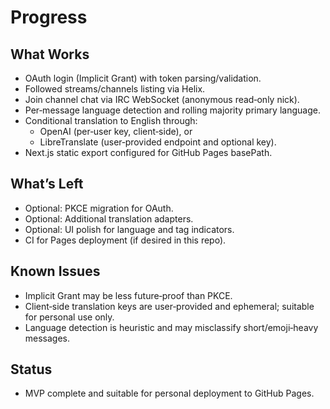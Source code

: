 # Progress

## What Works
- OAuth login (Implicit Grant) with token parsing/validation.
- Followed streams/channels listing via Helix.
- Join channel chat via IRC WebSocket (anonymous read‑only nick).
- Per‑message language detection and rolling majority primary language.
- Conditional translation to English through:
  - OpenAI (per‑user key, client‑side), or
  - LibreTranslate (user‑provided endpoint and optional key).
- Next.js static export configured for GitHub Pages basePath.

## What’s Left
- Optional: PKCE migration for OAuth.
- Optional: Additional translation adapters.
- Optional: UI polish for language and tag indicators.
- CI for Pages deployment (if desired in this repo).

## Known Issues
- Implicit Grant may be less future‑proof than PKCE.
- Client‑side translation keys are user‑provided and ephemeral; suitable for personal use only.
- Language detection is heuristic and may misclassify short/emoji‑heavy messages.

## Status
- MVP complete and suitable for personal deployment to GitHub Pages.
